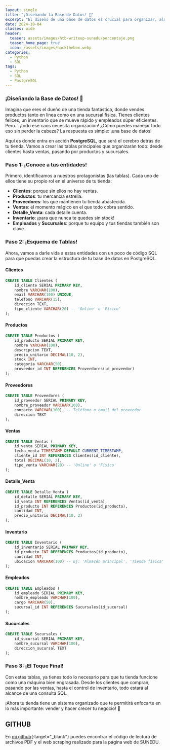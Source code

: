 ```yaml
---
layout: single
title: "¡Diseñando la Base de Datos! 🚀"
excerpt: "El diseño de una base de datos es crucial para organizar, almacenar, y gestionar la información de manera eficiente. Una base de datos bien estructurada permite realizar consultas rápidas, garantiza la integridad de los datos, y facilita la escalabilidad del sistema. En una tienda, por ejemplo, la base de datos es el núcleo que gestiona las interacciones entre clientes, productos, ventas, inventario, y más."
date: 2024-10-04
classes: wide
header:
  teaser: assets/images/htb-writeup-sunedu/porcentaje.png
  teaser_home_page: true
  icon: /assets/images/hackthebox.webp
categories:
  - Python
  - SQL
tags:  
  - Python
  - SQL
  - PostgreSQL
---
```


### ¡Diseñando la Base de Datos! 🚀

Imagina que eres el dueño de una tienda fantástica, donde vendes productos tanto en línea como en una sucursal física. Tienes clientes felices, un inventario que se mueve rápido y empleados súper eficientes. Pero... ¡todo ese caos necesita organización! ¿Cómo puedes manejar todo eso sin perder la cabeza? La respuesta es simple: ¡una base de datos!

Aquí es donde entra en acción **PostgreSQL**, que será el cerebro detrás de tu tienda. Vamos a crear las tablas principales que organizarán todo: desde clientes hasta ventas, pasando por productos y sucursales.

### Paso 1: ¡Conoce a tus entidades!
Primero, identificamos a nuestros protagonistas (las tablas). Cada uno de ellos tiene su propio rol en el universo de tu tienda:
- **Clientes**: porque sin ellos no hay ventas.
- **Productos**: tu mercancía estrella.
- **Proveedores**: los que mantienen tu tienda abastecida.
- **Ventas**: el momento mágico en el que todo cobra sentido.
- **Detalle_Venta**: cada detalle cuenta.
- **Inventario**: ¡para que nunca te quedes sin stock!
- **Empleados** y **Sucursales**: porque tu equipo y tus tiendas también son clave.

### Paso 2: ¡Esquema de Tablas!
Ahora, vamos a darle vida a estas entidades con un poco de código SQL para que puedas crear la estructura de tu base de datos en PostgreSQL.

#### **Clientes**
```sql
CREATE TABLE Clientes (
    id_cliente SERIAL PRIMARY KEY,
    nombre VARCHAR(100),
    email VARCHAR(100) UNIQUE,
    telefono VARCHAR(15),
    direccion TEXT,
    tipo_cliente VARCHAR(20) -- 'Online' o 'Físico'
);
```

#### **Productos**
```sql
CREATE TABLE Productos (
    id_producto SERIAL PRIMARY KEY,
    nombre VARCHAR(100),
    descripcion TEXT,
    precio_unitario DECIMAL(10, 2),
    stock INT,
    categoria VARCHAR(50),
    proveedor_id INT REFERENCES Proveedores(id_proveedor)
);
```

#### **Proveedores**
```sql
CREATE TABLE Proveedores (
    id_proveedor SERIAL PRIMARY KEY,
    nombre_proveedor VARCHAR(100),
    contacto VARCHAR(100), -- Teléfono o email del proveedor
    direccion TEXT
);
```

#### **Ventas**
```sql
CREATE TABLE Ventas (
    id_venta SERIAL PRIMARY KEY,
    fecha_venta TIMESTAMP DEFAULT CURRENT_TIMESTAMP,
    cliente_id INT REFERENCES Clientes(id_cliente),
    total DECIMAL(10, 2),
    tipo_venta VARCHAR(20) -- 'Online' o 'Físico'
);
```

#### **Detalle_Venta**
```sql
CREATE TABLE Detalle_Venta (
    id_detalle SERIAL PRIMARY KEY,
    id_venta INT REFERENCES Ventas(id_venta),
    id_producto INT REFERENCES Productos(id_producto),
    cantidad INT,
    precio_unitario DECIMAL(10, 2)
);
```

#### **Inventario**
```sql
CREATE TABLE Inventario (
    id_inventario SERIAL PRIMARY KEY,
    id_producto INT REFERENCES Productos(id_producto),
    cantidad INT,
    ubicacion VARCHAR(100) -- Ej: 'Almacén principal', 'Tienda física'
);
```

#### **Empleados**
```sql
CREATE TABLE Empleados (
    id_empleado SERIAL PRIMARY KEY,
    nombre_empleado VARCHAR(100),
    cargo VARCHAR(50),
    sucursal_id INT REFERENCES Sucursales(id_sucursal)
);
```

#### **Sucursales**
```sql
CREATE TABLE Sucursales (
    id_sucursal SERIAL PRIMARY KEY,
    nombre_sucursal VARCHAR(100),
    direccion_sucursal TEXT
);
```

### Paso 3: ¡El Toque Final!
Con estas tablas, ya tienes todo lo necesario para que tu tienda funcione como una máquina bien engrasada. Desde los clientes que compran, pasando por las ventas, hasta el control de inventario, todo estará al alcance de una consulta SQL.

¡Ahora tu tienda tiene un sistema organizado que te permitirá enfocarte en lo más importante: vender y hacer crecer tu negocio! 🎉

## __GITHUB__
En [mi github](https://github.com/davidsosaolea/){:target="_blank"} puedes encontrar el código de lectura de archivos PDF y el web scraping realizado para la página web de SUNEDU.